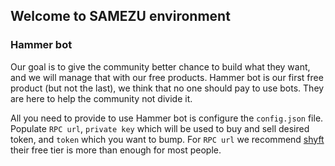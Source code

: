 ## Welcome to SAMEZU environment

### Hammer bot 

Our goal is to give the community better chance to build what they want, and we will manage that with our free products.
Hammer bot is our first free product (but not the last), we think that no one should pay to use bots. They are here to help the community not divide it.

All you need to provide to use Hammer bot is configure the `config.json` file.
Populate `RPC url`, `private key` which will be used to buy and sell desired token, and `token` which you want to bump.
For `RPC url` we recommend [shyft](https://shyft.to/) their free tier is more than enough for most people.